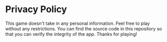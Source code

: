 Privacy Policy
==============

This game doesn't take in any personal information. Feel free to play without any restrictions. You can find the source code in this repository so that you can verify the integrity of the app. Thanks for playing!